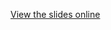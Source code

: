 [View the slides online](http://go-talks.appspot.com/github.com/gophercon/2015-talks/Dmitry_Vyukov_-_Go_Dynamic_Tools/tools.slide)

